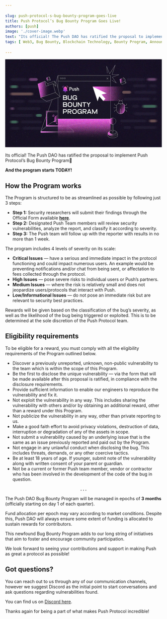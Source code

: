 ```yaml
---

slug: push-protocol-s-bug-bounty-program-goes-live
title: Push Protocol’s Bug Bounty Program Goes Live!
authors: [push]
image: './cover-image.webp'
text: "Its official! The Push DAO has ratified the proposal to implement Push Protocol’s Bug Bounty Program🎉"
tags: [ Web3, Bug Bounty, Blockchain Technology, Bounty Program, Announcements]

---
```


![Cover image of Push Protocol’s Bug Bounty Program Goes Live!](./cover-image.webp)
<!--truncate-->

Its official! The Push DAO has ratified the proposal to implement Push Protocol’s Bug Bounty Program🎉


<b>And the program starts TODAY!</b>

## How the Program works

The Program is structured to be as streamlined as possible by following just 3 steps:

- <b>Step 1:</b> Security researchers will submit their findings through the Official Form available <a href="https://zv9atndluia.typeform.com/to/KW3gwclM"><b>here</b></a>.
- <b>Step 2:</b> Designated Push Team members will review security vulnerabilities, analyze the report, and classify it according to severity.
- <b>Step 3:</b> The Push team will follow up with the reporter with results in no more than 1 week.

The program includes 4 levels of severity on its scale:

- <b>Critical Issues</b> — have a serious and immediate impact in the protocol functioning and could impact numerous users. An example would be preventing notifications and/or chat from being sent, or affectation to fees collected through the protocol.
- <b>High Issues</b> — pose severe risks to individual users or Push’s partners.
- <b>Medium Issues</b> — where the risk is relatively small and does not jeopardize users/protocols that interact with Push.
- <b>Low/Informational Issues</b> — do not pose an immediate risk but are relevant to security best practices.

Rewards will be given based on the classification of the bug’s severity, as well as the likelihood of the bug being triggered or exploited. This is to be determined at the sole discretion of the Push Protocol team.

## Eligibility requirements

To be eligible for a reward, you must comply with all the eligibility requirements of the Program outlined below.

- Discover a previously unreported, unknown, non-public vulnerability to the team which is within the scope of this Program.
- Be the first to disclose the unique vulnerability — via the form that will be made available after this proposal is ratified, in compliance with the disclosure requirements.
- Provide sufficient information to enable our engineers to reproduce the vulnerability and fix it.
- Not exploit the vulnerability in any way. This includes sharing the vulnerability with others and/or by obtaining an additional reward, other than a reward under this Program.
- Not publicize the vulnerability in any way, other than private reporting to us.
- Make a good faith effort to avoid privacy violations, destruction of data, interruption or degradation of any of the assets in scope.
- Not submit a vulnerability caused by an underlying issue that is the same as an issue previously reported and paid out by the Program.
- Not engage in any unlawful conduct when disclosing the bug. This includes threats, demands, or any other coercive tactics.
- Be at least 18 years of age. If younger, submit note of the vulnerability along with written consent of your parent or guardian.
- Not be a current or former Push team member, vendor or contractor who has been involved in the development of the code of the bug in question.

<center><b>.   .   .</b></center>

The Push DAO Bug Bounty Program will be managed in epochs of <b>3 months</b> (officially starting on day 1 of each quarter).

Fund allocation per epoch may vary according to market conditions. Despite this, Push DAO will always ensure some extent of funding is allocated to sustain rewards for contributors.

This newfound Bug Bounty Program adds to our long string of initiatives that aim to foster and encourage community participation.

We look forward to seeing your contributions and support in making Push as great a protocol as possible!

## Got questions?

You can reach out to us through any of our communication channels, however we suggest Discord as the initial point to start conversations and ask questions regarding vulnerabilities found.

You can find us on [Discord here](https://discord.com/invite/pushprotocol).

Thanks again for being a part of what makes Push Protocol incredible!


